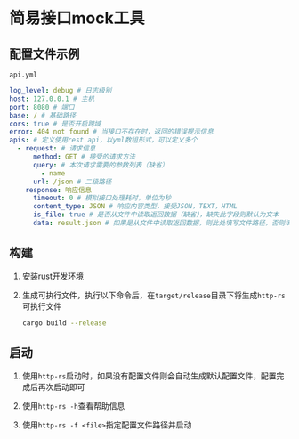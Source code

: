 # 简易接口mock工具

## 配置文件示例
`api.yml`

```yml
log_level: debug # 日志级别
host: 127.0.0.1 # 主机
port: 8080 # 端口
base: / # 基础路径
cors: true # 是否开启跨域
error: 404 not found # 当接口不存在时，返回的错误提示信息
apis: # 定义使用rest api，以yml数组形式，可以定义多个
  - request: # 请求信息
      method: GET # 接受的请求方法
      query: # 本次请求需要的参数列表（缺省）
        - name
      url: /json # 二级路径
    response: 响应信息
      timeout: 0 # 模拟接口处理耗时，单位为秒
      content_type: JSON # 响应内容类型，接受JSON，TEXT，HTML
      is_file: true # 是否从文件中读取返回数据（缺省），缺失此字段则默认为文本
      data: result.json # 如果是从文件中读取返回数据，则此处填写文件路径，否则填写要返回的文本
```

## 构建

1. 安装rust开发环境

2. 生成可执行文件，执行以下命令后，在`target/release`目录下将生成`http-rs`可执行文件

    ```bash
    cargo build --release
    ```

## 启动

1. 使用`http-rs`启动时，如果没有配置文件则会自动生成默认配置文件，配置完成后再次启动即可

2. 使用`http-rs -h`查看帮助信息

3. 使用`http-rs -f <file>`指定配置文件路径并启动